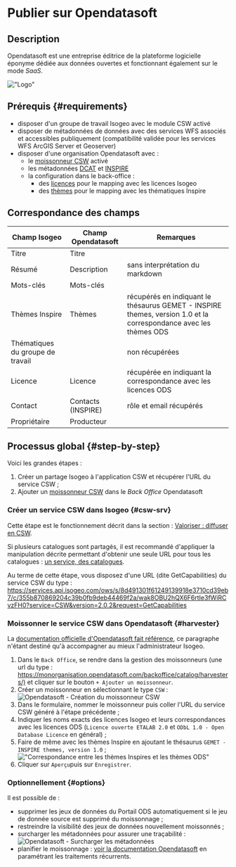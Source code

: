 # Publier sur Opendatasoft

## Description

Opendatasoft est une entreprise éditrice de la plateforme logicielle éponyme dédiée aux données ouvertes et fonctionnant également sur le mode _SaaS_.

!["Logo"](/assets/ods/logo_ods.png)

## Prérequis {#requirements}

- disposer d&apos;un groupe de travail Isogeo avec le module CSW activé
- disposer de métadonnées de données avec des services WFS associés et accessibles publiquement (compatibilité validée pour les services WFS ArcGIS Server et Geoserver)
- disposer d&apos;une organisation Opendatasoft avec :
  - le [moissonneur CSW](https://help.opendatasoft.com/platform/fr/publishing_data/02_harvesting_a_catalog/harvesters/csw.html) activé
  - les métadonnées [DCAT](https://help.opendatasoft.com/platform/fr/publishing_data/06_configuring_metadata/interoperability_metadata.html#dcat-metadata) et [INSPIRE](https://help.Opendatasoft.com/platform/fr/publishing_data/06_configuring_metadata/interoperability_metadata.html#inspire)
  - la configuration dans le back-office :
    - des [licences](https://help.opendatasoft.com/platform/fr/configuring_domain/02_managing_legal_information/legals.html#licenses) pour le mapping avec les licences Isogeo
    - des [thèmes](https://help.opendatasoft.com/platform/fr/customizing_look_and_feel/05_defining_dataset_themes/dataset_themes.html) pour le mapping avec les thématiques Inspire

## Correspondance des champs 

| Champ Isogeo                     | Champ Opendatasoft | Remarques                                                                                                        |
|----------------------------------|--------------------|------------------------------------------------------------------------------------------------------------------|
| Titre                            | Titre              |                                                                                                                  |
| Résumé                           | Description        | sans interprétation du markdown                                                                                  |
| Mots-clés                        | Mots-clés          |                                                                                                                  |
| Thèmes Inspire                   | Thèmes             | récupérés en indiquant le thésaurus GEMET - INSPIRE themes, version 1.0 et la correspondance avec les thèmes ODS |
| Thématiques du groupe de travail |                    | non récupérées                                                                                                   |
| Licence                          | Licence            | récupérée en indiquant la correspondance avec les licences ODS                                                    |
| Contact                          | Contacts (INSPIRE) | rôle et email récupérés                                                                                          |
| Propriétaire                     | Producteur         |                                                                                                                  |


## Processus global {#step-by-step}

Voici les grandes étapes :

1. Créer un partage Isogeo à l&apos;application CSW et récupérer l&apos;URL du service CSW ;
2. Ajouter un [moissonneur CSW](https://docs.opendatasoft.com/fr/sourcing_and_processing_data/harvesters/csw.html) dans le _Back Office_ Opendatasoft

### Créer un service CSW dans Isogeo {#csw-srv}

Cette étape est le fonctionnement décrit dans la section : [Valoriser : diffuser en CSW](/features/publish/csw_server.html).

Si plusieurs catalogues sont partagés, il est recommandé d&apos;appliquer la manipulation décrite permettant d&apos;obtenir une seule URL pour tous les catalogues : [un service, des catalogues](https://help.isogeo.com/fr/features/publish/csw_server.html#un-service-des-catalogues).

Au terme de cette étape, vous disposez d&apos;une URL (dite GetCapabilities) du service CSW du type : https://services.api.isogeo.com/ows/s/8d491301f61249139918e3710cd39eb7/c/355b870869204c39b0fb9deb44469f2a/wak8OBU2hQX6F6rtIe3fWiRCvzFH0?service=CSW&version=2.0.2&request=GetCapabilities

### Moissonner le service CSW dans Opendatasoft {#harvester}

La [documentation officielle d&apos;Opendatasoft fait référence](https://docs.opendatasoft.com/fr/sourcing_and_processing_data/harvesting_a_catalog.html), ce paragraphe n&apos;étant destiné qu&apos;à accompagner au mieux l&apos;administrateur Isogeo. 

1. Dans le `Back Office`, se rendre dans la gestion des moissonneurs (une url du type : <https://monorganisation.opendatasoft.com/backoffice/catalog/harvesters/)> et cliquer sur le bouton `+ Ajouter un moissonneur`.
2. Créer un moissonneur en sélectionnant le type `CSW` :
![](/assets/ods/csw2ods_harvester_create.png "Opendatasoft - Création du moissonneur CSW")
3. Dans le formulaire, nommer le moissonneur puis coller l&apos;URL du service CSW généré à l&apos;étape précédente ;
4. Indiquer les noms exacts des licences Isogeo et leurs correspondances avec les licences ODS (`Licence ouverte ETALAB 2.0` et `ODbL 1.0 - Open Database Licence` en général) ;
5. Faire de même avec les thèmes Inspire en ajoutant le thésaurus `GEMET - INSPIRE themes, version 1.0` ;
!["Correspondance entre les thèmes Inspires et les thèmes ODS"](/assets/ods/licenses_and_inspire_themes_mapping.png)
6. Cliquer sur `Aperçu`puis sur `Enregistrer`.

### Optionnellement {#options}

Il est possible de :

* supprimer les jeux de données du Portail ODS automatiquement si le jeu de donnée source est supprimé du moissonnage ;
* restreindre la visibilité des jeux de données nouvellement moissonnés ;
* surcharger les métadonnées pour assurer une traçabilité :
![](/assets/ods/csw2ods_harvester_option_overload.png "Opendatasoft - Surcharger les métadonnées")
* planifier le moissonnage : [voir la documentation Opendatasoft](https://docs.opendatasoft.com/fr/sourcing_and_processing_data/harvesting_a_catalog.html#scheduling) en paramétrant les traitements récurrents.
